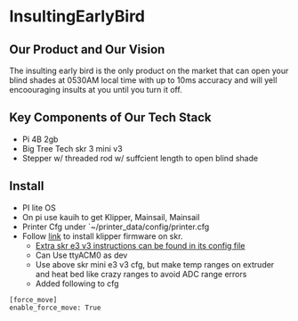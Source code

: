 # InsultingEarlyBird

## Our Product and Our Vision
The insulting early bird is the only product on the market that can open your blind shades at 0530AM local time with up to 10ms accuracy and will yell encoouraging insults at you until you turn it off.

## Key Components of Our Tech Stack

* Pi 4B 2gb
* Big Tree Tech skr 3 mini v3
* Stepper w/ threaded rod w/ suffcient length to open blind shade

## Install
* PI lite OS
* On pi use kauih to get Klipper, Mainsail, Mainsail
* Printer Cfg under `~/printer_data/config/printer.cfg
* Follow [link](https://www.klipper3d.org/Installation.html) to install klipper firmware on skr.
  * [Extra skr e3 v3 instructions can be found in its config file](https://github.com/bigtreetech/BIGTREETECH-SKR-mini-E3/blob/master/firmware/V3.0/Klipper/SKR-mini-E3-V3.0-klipper.cfg)
  * Can Use ttyACM0 as dev
  * Use above skr mini e3 v3 cfg, but make temp ranges on extruder and heat bed like crazy ranges to avoid ADC range errors
  * Added following to cfg

```
[force_move]
enable_force_move: True
```
